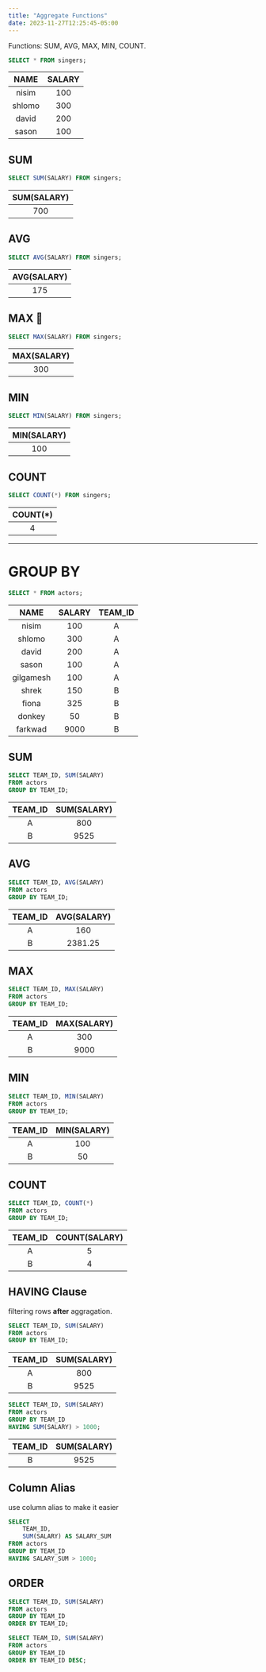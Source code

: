 ```yaml
---
title: "Aggregate Functions"
date: 2023-11-27T12:25:45-05:00
---
```


Functions: SUM, AVG, MAX, MIN, COUNT.

```sql
SELECT * FROM singers;
```

|  NAME  | SALARY |
|:------:|:------:|
| nisim  |  100   |
| shlomo |  300   |
| david  |  200   |
| sason  |  100   |

## SUM

```sql
SELECT SUM(SALARY) FROM singers;
```

| SUM(SALARY) |
|:-----------:|
|     700     |

## AVG

```sql
SELECT AVG(SALARY) FROM singers;
```

| AVG(SALARY) |
|:-----------:|
|     175     |

## MAX 🦾

```sql
SELECT MAX(SALARY) FROM singers;
```

| MAX(SALARY) |
|:-----------:|
|     300     |

## MIN

```sql
SELECT MIN(SALARY) FROM singers;
```

| MIN(SALARY) |
|:-----------:|
|     100     |

## COUNT

```sql
SELECT COUNT(*) FROM singers;
```

| COUNT(*) |
|:--------:|
|    4     |

--------------------

# GROUP BY

```sql
SELECT * FROM actors;
```

|   NAME    | SALARY | TEAM_ID |
|:---------:|:------:|:-------:|
|   nisim   |  100   |    A    |
|  shlomo   |  300   |    A    |
|   david   |  200   |    A    |
|   sason   |  100   |    A    |
| gilgamesh |  100   |    A    |
|   shrek   |  150   |    B    |
|   fiona   |  325   |    B    |
|  donkey   |   50   |    B    |
|  farkwad  |  9000  |    B    |

## SUM

```sql
SELECT TEAM_ID, SUM(SALARY)
FROM actors
GROUP BY TEAM_ID;
```

| TEAM_ID | SUM(SALARY) |
|:-------:|:-----------:|
|    A    |     800     |
|    B    |    9525     |

## AVG

```sql
SELECT TEAM_ID, AVG(SALARY)
FROM actors
GROUP BY TEAM_ID;
```

| TEAM_ID | AVG(SALARY) |
|:-------:|:-----------:|
|    A    |     160     |
|    B    |   2381.25   |

## MAX

```sql
SELECT TEAM_ID, MAX(SALARY)
FROM actors
GROUP BY TEAM_ID;
```

| TEAM_ID | MAX(SALARY) |
|:-------:|:-----------:|
|    A    |     300     |
|    B    |    9000     |

## MIN

```sql
SELECT TEAM_ID, MIN(SALARY)
FROM actors
GROUP BY TEAM_ID;
```

| TEAM_ID | MIN(SALARY) |
|:-------:|:-----------:|
|    A    |     100     |
|    B    |     50      |

## COUNT

```sql
SELECT TEAM_ID, COUNT(*)
FROM actors
GROUP BY TEAM_ID;
```

| TEAM_ID | COUNT(SALARY) |
|:-------:|:-------------:|
|    A    |       5       |
|    B    |       4       |

## HAVING Clause

filtering rows **after** aggragation.

```sql
SELECT TEAM_ID, SUM(SALARY)
FROM actors
GROUP BY TEAM_ID;
```

| TEAM_ID | SUM(SALARY) |
|:-------:|:-----------:|
|    A    |     800     |
|    B    |    9525     |

```sql
SELECT TEAM_ID, SUM(SALARY)
FROM actors
GROUP BY TEAM_ID
HAVING SUM(SALARY) > 1000;
```

| TEAM_ID | SUM(SALARY) |
|:-------:|:-----------:|
|    B    |    9525     |

## Column Alias

use column alias to make it easier

```sql
SELECT
	TEAM_ID,
	SUM(SALARY) AS SALARY_SUM
FROM actors
GROUP BY TEAM_ID
HAVING SALARY_SUM > 1000;
```


## ORDER

```sql
SELECT TEAM_ID, SUM(SALARY)
FROM actors
GROUP BY TEAM_ID
ORDER BY TEAM_ID;
```

```sql
SELECT TEAM_ID, SUM(SALARY)
FROM actors
GROUP BY TEAM_ID
ORDER BY TEAM_ID DESC;
```

